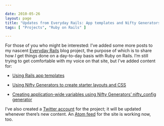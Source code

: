 ```yaml
---

date: 2010-05-26
layout: page
title: "Updates from Everyday Rails: App templates and Nifty Generators"
tags: [ "Projects", "Ruby on Rails" ]

---
```


For those of you who might be interested: I’ve added some more posts to
my nascent [Everyday Rails](http://everydayrails.com/) blog project, the
purpose of which is to share how *I* get things done on a day-to-day
basis with Ruby on Rails. I’m still trying to get comfortable with my
voice on that site, but I’ve added content for:

-   [Using Rails app
    templates](http://everydayrails.com/2010/05/22/bootstrapping-rails-template.html)

-   [Using Nifty Generators to create starter layouts and
    CSS](http://everydayrails.com/2010/05/25/nifty-generators.html)

-   [Creating application-wide variables using Nifty Generators’
    nifty\_config
    generator](http://everydayrails.com/2010/05/27/nifty-config.html)

I’ve also created a [Twitter account](http://twitter.com/everydayrails)
for the project; it will be updated whenever there’s new content. An
[Atom feed](http://everydayrails.com/atom.xml) for the site is working
now, too.
